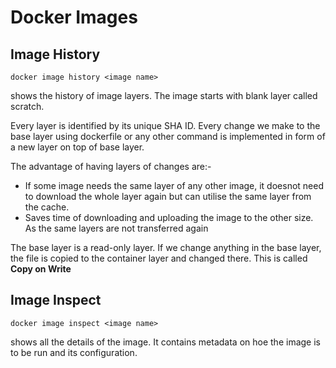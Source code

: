 # Docker Images
 
 ## Image History
 ```docker
 docker image history <image name>
 ```
 shows the  history of image layers. The image starts with blank layer called scratch.
 

 Every layer is identified by its unique SHA ID. Every change we make to the base layer using dockerfile or any other command is implemented in form of a new layer on top of base layer. 

 The advantage of having layers of changes are:-
 * If some image needs the same layer of any other image, it doesnot need to download the whole layer again but can utilise the same layer from the cache.
 * Saves time of downloading and uploading the image to the other size. As the same layers are not transferred again
 
 The base layer is a read-only layer. If we change anything in the base layer, the file is copied to the container layer and changed there. This is called **Copy on Write**

 ## Image Inspect
 ```docker
 docker image inspect <image name>
```
shows all the details of the image. It contains metadata on hoe the image is to be run and its configuration.